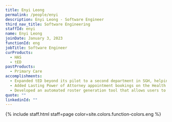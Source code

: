 ```yaml
---
title: Enyi Leong
permalink: /people/enyi
description: Enyi Leong - Software Engineer
third_nav_title: Software Engineering
staffId: enyi
name: Enyi Leong
joinDate: January 3, 2023
functionId: eng
jobTitle: Software Engineer
curProducts:
  - HAS
  - tED
pastProducts: 
  - Primary Care
accomplishments:
  - Expanded tED beyond its pilot to a second department in SGH, helping to reduce patient wait times.
  - Added Lasting Power of Attorney appointment bookings on the Health Appointment System (HAS), enabling users to book their LPA appointments online with full price-transparency.
  - Developed an automated roster generation tool that allows users to define their own scheduling rules (Roster Monster).
quote: ""
linkedinId: ""
---
```


{% include staff.html staff=page color=site.colors.function-colors.eng %}
